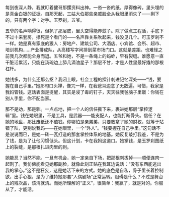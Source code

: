 每到夜深人静，我就盯着健哥那摞资料出神。一沓一沓的纸，厚得像砖，里头埋的是真金白银的证据。自那天起，三姑大伯那些亲戚脸全从我眼里消失了——剩下的，只有两个字：对手。玉罗刹，五爷。

五爷的名声响得很，但扒了那层皮，里头空得能养蚊子。除了做点工程活，手底下不过十来套房，撑死是个看门的——名声靠关系吹起来，钱没见几个。可玉罗刹不一样。她是真有家底的狠人：房地产、建筑公司、大酒店、小宾馆、会所、超市、培训机构……产业排成队，从高楼写字间排到菜市场门口。这就是差距。也难怪之前我几次都能全身而退。五爷和她，不是一条绳上的蚂蚱，早有裂缝。谁愿意一直干脏活累活，只能在汤碗边上舔几滴油星子？那层不甘，才是人性里最好撬的那根杠杆。

她钱多，为什么还那么抠？我闭上眼，社会工程的探针刺进记忆深处——“钱，要握在自己手里。”她那句口头禅，像咒一样，在我爸耳边念了无数遍。可惜，我家是我妈管钱。这话表面是提醒，其实是浸了毒的钉子，天天往我爸脑子里敲：你钱在别人手里，你不配当家。

那不是劝，那是驯。一点点地，把一个人的信任撕下来，裹进她那层“掌控逻辑”里。钱在她眼里，不是工具，是武器——能支配人，也能打断骨头。信任？在她的地盘，那比废纸还不值钱。你哪怕是亲弟弟，只要敢拿了她的财权，就等于站错了队，更别说我妈——在她眼里，一个“外人”。“钱要握在自己手里。”这句话不是说说而已，是她一砖一瓦打造的那套掌控体系的地基。她反复敲打我爸，不是为了钱，是为了让他习惯低头。但这计划，卡在我妈这道口。她掌钱，是玉罗刹图纸上的裂缝，是那根扎进肉里的刺。

她能忍？当然不能。一旦有机会，她一定亲自下场，把那根刺拔掉——顺便连肉一起割了。我仿佛能看见她那副脸，就像此刻正贴在我耳边说话：“没有东西能逃出我的掌心。”这不是狂妄，这是她活下来的方式。她的底色是自私，骨子里长着控制欲，出手心狠，是为了维持她那套“人偶剧场”正常运转。阻碍是什么？不过是舞台上的残次品，该清就清。而她所理解的“正义”，很简单：我赢了，就是对的。你服从了，才能活。


